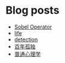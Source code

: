 # Blog posts
<!-- BLOG-POST-LIST:START -->
- [Sobel Operator](http://shikangpang.github.io/blog/Sobel%20Operator/)
- [life](http://shikangpang.github.io/life/life/)
- [detection](http://shikangpang.github.io/detection/)
- [百年孤独](http://shikangpang.github.io/readings/%E7%99%BE%E5%B9%B4%E5%AD%A4%E7%8B%AC/)
- [普通心理学](http://shikangpang.github.io/study/normal_psy/)
<!-- BLOG-POST-LIST:END -->
